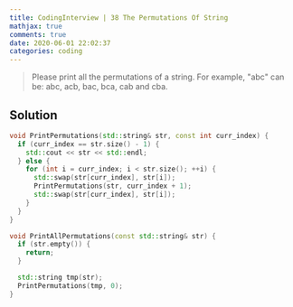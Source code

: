 ```yaml
---
title: CodingInterview | 38 The Permutations Of String
mathjax: true
comments: true
date: 2020-06-01 22:02:37
categories: coding
---
```


> Please print all the permutations of a string. For example, "abc" can be:
> abc, acb, bac, bca, cab and cba.

<!-- more -->

## Solution
```C++
void PrintPermutations(std::string& str, const int curr_index) {
  if (curr_index == str.size() - 1) {
    std::cout << str << std::endl;
  } else {
    for (int i = curr_index; i < str.size(); ++i) {
      std::swap(str[curr_index], str[i]);
      PrintPermutations(str, curr_index + 1);
      std::swap(str[curr_index], str[i]);
    }
  }
}

void PrintAllPermutations(const std::string& str) {
  if (str.empty()) {
    return;
  }

  std::string tmp(str);
  PrintPermutations(tmp, 0);
}
```
